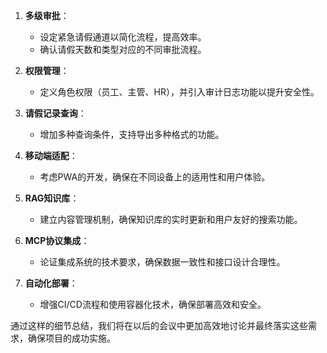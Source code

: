 1. **多级审批**：
   - 设定紧急请假通道以简化流程，提高效率。
   - 确认请假天数和类型对应的不同审批流程。

2. **权限管理**：
   - 定义角色权限（员工、主管、HR），并引入审计日志功能以提升安全性。

3. **请假记录查询**：
   - 增加多种查询条件，支持导出多种格式的功能。

4. **移动端适配**：
   - 考虑PWA的开发，确保在不同设备上的适用性和用户体验。

5. **RAG知识库**：
   - 建立内容管理机制，确保知识库的实时更新和用户友好的搜索功能。

6. **MCP协议集成**：
   - 论证集成系统的技术要求，确保数据一致性和接口设计合理性。

7. **自动化部署**：
   - 增强CI/CD流程和使用容器化技术，确保部署高效和安全。

通过这样的细节总结，我们将在以后的会议中更加高效地讨论并最终落实这些需求，确保项目的成功实施。
